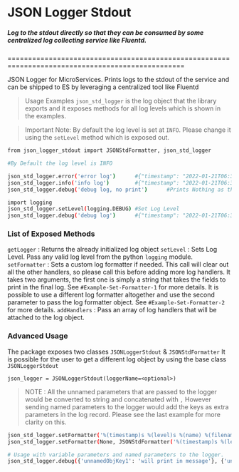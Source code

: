 # JSON Logger Stdout
##### Log to the stdout directly so that they can be consumed by some centralized log collecting service like Fluentd.
=================================================================================================

JSON Logger for MicroServices. Prints logs to the stdout of the service and can be shipped to ES by leveraging a centralized tool like Fluentd
> Usage Examples
`json_std_logger` is the log object that the library exports and it exposes methods for all log levels which is shown in the examples.

> Important Note: By default the log level is set at `INFO`. Please change it using the `setLevel` method which is exposed out.


```bash
from json_logger_stdout import JSONStdFormatter, json_std_logger

#By Default the log level is INFO

json_std_logger.error('error log')      #{"timestamp": "2022-01-21T06:36:32.668292Z", "level": "ERROR", "message": "error log"}
json_std_logger.info('info log')        #{"timestamp": "2022-01-21T06:36:32.668420Z", "level": "INFO", "message": "info log"}
json_std_logger.debug('debug log, no print')      #Prints Nothing as the current level by default is INFO

import logging
json_std_logger.setLevel(logging.DEBUG) #Set Log Level
json_std_logger.debug('debug log')      #{"timestamp": "2022-01-21T06:36:32.668476Z", "level": "DEBUG", "message": "debug log"}

```

### List of Exposed Methods
`getLogger` : Returns the already initialized log object
`setLevel` : Sets Log Level. Pass any valid log level from the python `logging` module.
`setFormatter` : Sets a custom log formatter if needed. This call will clear out all the other handlers, so please call this before adding more log handlers. It takes two arguments, the first one is simply a string that takes the fields to print in the final log. See `#Example-Set-Formatter-1` for more details. It is possible to use a different log formatter altogether and use the second parameter to pass the log formatter object. See `#Example-Set-Formatter-2` for more details.
`addHandlers` : Pass an array of log handlers that will be attached to the log object.

### Advanced Usage
The package exposes two classes `JSONLoggerStdout` & `JSONStdFormatter`
It is possible for the user to get a different log object by using the base class `JSONLoggerStdout`
```
json_logger = JSONLoggerStdout(loggerName=<optional>)
```

> NOTE : All the unnamed parameters that are passed to the logger would be converted to string and concatenated with `,` However sending named parameters to the logger would add the keys as extra parameters in the log record. Please see the last example for more clarity on this.
```bash
json_std_logger.setFormatter('%(timestamp)s %(level)s %(name) %(filename)s %(lineno)s %(module)s %(message)s')     #Example-Set-Formatter-1
json_std_logger.setFormatter(None, JSONStdFormatter('%(timestamp)s %(level)s %(name) %(filename)s %(lineno)s %(message)s'))   #Example-Set-Formatter-2

# Usage with variable parameters and named parameters to the logger.
json_std_logger.debug({'unnamedObjKey1': 'will print in message'}, {'unnamedObjKey2': 'should be concatenated with the previous part'}, extra='Named Parameter, so will be addded as an extra parameter')
```
